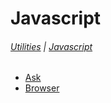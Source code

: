 # Javascript

###### [Utilities](/docs/utilities) | [Javascript](/docs/utilities_javascript)

* [Ask](/docs/utilities_javascript_ask)
* [Browser](/docs/utilities_javascript_browser)
